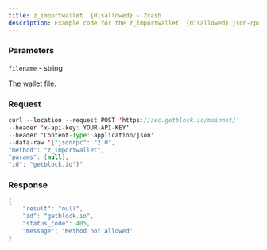 ```yaml
---
title: z_importwallet  {disallowed} - Zcash
description: Example code for the z_importwallet  {disallowed} json-rpc method. Сomplete guide on how to use z_importwallet  {disallowed} json-rpc in GetBlock.io Web3 documentation.
---
```


### Parameters


`filename` - string

The wallet file.

### Request

``` java
curl --location --request POST 'https://zec.getblock.io/mainnet/' 
--header 'x-api-key: YOUR-API-KEY' 
--header 'Content-Type: application/json' 
--data-raw '{"jsonrpc": "2.0",
"method": "z_importwallet",
"params": [null],
"id": "getblock.io"}'
```

###  Response

``` java
{
    "result": "null",
    "id": "getblock.io",
    "status_code": 405,
    "message": "Method not allowed"
}
```


